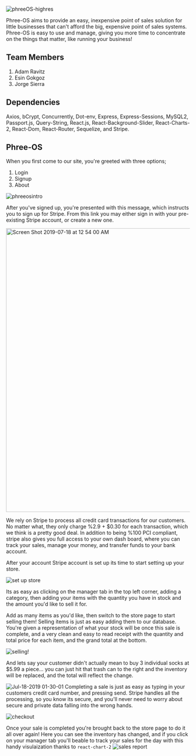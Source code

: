 ![phreeOS-highres](https://user-images.githubusercontent.com/46004362/61429932-1fc5f900-a8f6-11e9-8a94-e6820aa212da.png)

Phree-OS aims to provide an easy, inexpensive point of sales solution for little businesses that can't afford the big, expensive point of sales systems. Phree-OS is easy to use and manage, giving you more time to concentrate on the things that matter, like running your business!

## Team Members
1. Adam Ravitz
2. Esin Gokgoz
3. Jorge Sierra 

## Dependencies
Axios, bCrypt, Concurrently, Dot-env, Express, Express-Sessions, MySQL2, Passport.js, Query-String, React.js, React-Background-Slider, React-Charts-2, React-Dom, React-Router, Sequelize, and Stripe.

## Phree-OS
When you first come to our site, you're greeted with three options;
1. Login
2. Signup
3. About

![phreeosintro](https://user-images.githubusercontent.com/46004362/61429847-d70e4000-a8f5-11e9-87f7-e46049728291.gif)

After you've signed up, you're presented with this message, which instructs you to sign up for Stripe. From this link you may either sign in with your pre-existing Stripe account, or create a new one.  

<img width="776" alt="Screen Shot 2019-07-18 at 12 54 00 AM" src="https://user-images.githubusercontent.com/46004362/61430029-9236d900-a8f6-11e9-9508-83443e833b06.png">

We rely on Stripe to process all credit card transactions for our customers.  No matter what, they only charge %2.9 + $0.30 for each transaction, which we think is a pretty good deal.  In addition to being %100 PCI compliant, stripe also gives you full access to your own dash board, where you can track your sales, manage your money, and transfer funds to your bank account.

After your account Stripe account is set up its time to start setting up your store.

![set up store](https://user-images.githubusercontent.com/46004362/61430532-13db3680-a8f8-11e9-83df-457635956763.gif)

Its as easy as clicking on the manager tab in the top left corner, adding a category, then adding your items with the quantity you have in stock and the amount you'd like to sell it for. 

Add as many items as you'd like, then switch to the store page to start selling them! Selling items is just as easy adding them to our database.  You're given a representation of what your stock will be once this sale is complete, and a very clean and easy to read receipt with the quantity and total price for each item, and the grand total at the bottom.  

![selling!](https://user-images.githubusercontent.com/46004362/61430794-273ad180-a8f9-11e9-9a59-7d3f5dbed3ff.gif)

And lets say your customer didn't actually mean to buy 3 individual socks at $5.99 a piece... you can just hit that trash can to the right and the inventory will be replaced, and the total will reflect the change.

![Jul-18-2019 01-30-01](https://user-images.githubusercontent.com/46004362/61431492-a8936380-a8fb-11e9-9a48-58b8fa8fff3b.gif)
Completing a sale is just as easy as typing in your customers credit card number, and pressing send.  Stripe handles all the processing, so you know its secure, and you'll never need to worry about secure and private data falling into the wrong hands.

![checkout](https://user-images.githubusercontent.com/46004362/61431310-0a070280-a8fb-11e9-97d2-188a2eb0806f.gif)

Once your sale is completed you're brought back to the store page to do it all over again! Here you can see the inventory has changed, and if you click on your manager tab you'll beable to track your sales for the day with this handy visulaization thanks to `react-chart-2`
![sales report](https://user-images.githubusercontent.com/46004362/61431562-d8426b80-a8fb-11e9-8612-2916c8979659.gif)

